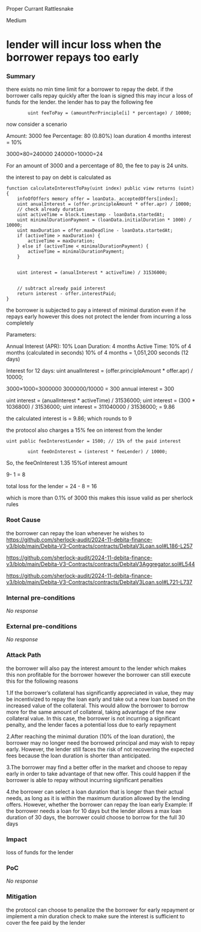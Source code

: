 Proper Currant Rattlesnake

Medium

# lender will incur loss when the borrower repays too early

### Summary

there exists no min time limit for a borrower to repay the debt. if the borrower calls repay quickly after the loan is signed this may incur a loss of funds for the lender. the lender has to pay the following fee

            uint feeToPay = (amountPerPrinciple[i] * percentage) / 10000;
now consider a scenario 

Amount: 3000
fee Percentage: 80 (0.80%)
loan duration 4 months
interest = 10%  

3000×80=240000
240000÷10000=24


For an amount of 3000 and a percentage of 80, the fee to pay is 24 units.



the interest to pay on debt is calculated as

    function calculateInterestToPay(uint index) public view returns (uint) {
        infoOfOffers memory offer = loanData._acceptedOffers[index];
        uint anualInterest = (offer.principleAmount * offer.apr) / 10000;
        // check already duration
        uint activeTime = block.timestamp - loanData.startedAt;
        uint minimalDurationPayment = (loanData.initialDuration * 1000) / 10000;
        uint maxDuration = offer.maxDeadline - loanData.startedAt;
        if (activeTime > maxDuration) {
            activeTime = maxDuration;
        } else if (activeTime < minimalDurationPayment) {
            activeTime = minimalDurationPayment;
        }


        uint interest = (anualInterest * activeTime) / 31536000;


        // subtract already paid interest
        return interest - offer.interestPaid;
    }

the borrower is subjected to pay a interest of minimal duration even if he repays early however this does not protect the lender from incurring a loss completely


Parameters:

Annual Interest (APR): 10%
Loan Duration: 4 months
Active Time: 10% of 4 months (calculated in seconds)
10% of 4 months = 1,051,200 seconds (12 days)

Interest for 12 days:
uint anualInterest = (offer.principleAmount * offer.apr) / 10000;

3000×1000=3000000
3000000/10000 = 300
annual interest = 300

uint interest = (anualInterest * activeTime) / 31536000;
uint interest = (300 * 1036800) / 31536000;
uint interest = 311040000 / 31536000; = 9.86

the calculated interest is = 9.86; which rounds to 9




the protocol also charges a 15% fee on interest from the lender

    uint public feeInterestLender = 1500; // 15% of the paid interest

            uint feeOnInterest = (interest * feeLender) / 10000;

So, the feeOnInterest 1.35 15%of interest amount

 9- 1 = 8


total loss for the lender = 24 - 8 = 16

which is more than 0.1% of 3000 this makes this issue valid as per sherlock rules




### Root Cause

the borrower can repay the loan whenever he wishes to
https://github.com/sherlock-audit/2024-11-debita-finance-v3/blob/main/Debita-V3-Contracts/contracts/DebitaV3Loan.sol#L186-L257


https://github.com/sherlock-audit/2024-11-debita-finance-v3/blob/main/Debita-V3-Contracts/contracts/DebitaV3Aggregator.sol#L544

https://github.com/sherlock-audit/2024-11-debita-finance-v3/blob/main/Debita-V3-Contracts/contracts/DebitaV3Loan.sol#L721-L737
### Internal pre-conditions

_No response_

### External pre-conditions

_No response_

### Attack Path

the borrower will also pay the interest amount to the lender which makes this non profitable for the borrower however the borrower can still execute this for the following reasons

1.If the borrower’s collateral has significantly appreciated in value, they may be incentivized to repay the loan early and take out a new loan based on the increased value of the collateral. This would allow the borrower to borrow more for the same amount of collateral, taking advantage of the new collateral value. In this case, the borrower is not incurring a significant penalty, and the lender faces a potential loss due to early repayment

2.After reaching the minimal duration (10% of the loan duration), the borrower may no longer need the borrowed principal and may wish to repay early. However, the lender still faces the risk of not recovering the expected fees because the loan duration is shorter than anticipated.

3.The borrower may find a better offer in the market and choose to repay early in order to take advantage of that new offer. This could happen if the borrower is able to repay without incurring significant penalties

4.the borrower can select a loan duration that is longer than their actual needs, as long as it is within the maximum duration allowed by the lending offers. However, whether the borrower can repay the loan early Example: If the borrower needs a loan for 10 days but the lender allows a max loan duration of 30 days, the borrower could choose to borrow for the full 30 days


### Impact

loss of funds for the lender

### PoC

_No response_

### Mitigation

the protocol can choose to penalize the the borrower for early repayment or implement a min duration check to make sure the interest is sufficient to cover the fee paid by the lender